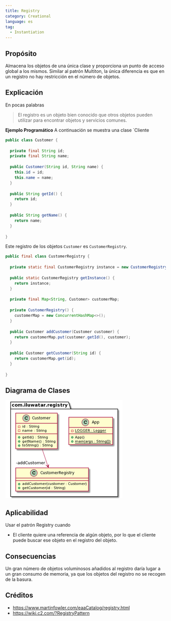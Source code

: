 ```yaml
---
title: Registry
category: Creational
language: es
tag:
  - Instantiation
---
```


## Propósito

Almacena los objetos de una única clase y proporciona un punto de acceso global a los mismos.
Similar al patrón Multiton, la única diferencia es que en un registro no hay restricción en el número de objetos.

## Explicación

En pocas palabras

> El registro es un objeto bien conocido que otros objetos pueden utilizar para encontrar objetos y servicios comunes.

**Ejemplo Programático**
A continuación se muestra una clase `Cliente

```java
public class Customer {

  private final String id;
  private final String name;

  public Customer(String id, String name) {
    this.id = id;
    this.name = name;
  }

  public String getId() {
    return id;
  }

  public String getName() {
    return name;
  }

}
```

Este registro de los objetos `Customer` es `CustomerRegistry`.

```java
public final class CustomerRegistry {

  private static final CustomerRegistry instance = new CustomerRegistry();

  public static CustomerRegistry getInstance() {
    return instance;
  }

  private final Map<String, Customer> customerMap;

  private CustomerRegistry() {
    customerMap = new ConcurrentHashMap<>();
  }

  public Customer addCustomer(Customer customer) {
    return customerMap.put(customer.getId(), customer);
  }

  public Customer getCustomer(String id) {
    return customerMap.get(id);
  }

}
```

## Diagrama de Clases

![Registry](./etc/registry.png "Registry pattern diagrama de clases")

## Aplicabilidad

Usar el patrón Registry cuando

* El cliente quiere una referencia de algún objeto, por lo que el cliente puede buscar ese objeto en el registro del
  objeto.

## Consecuencias

Un gran número de objetos voluminosos añadidos al registro daría lugar a un gran consumo de memoria, ya que los objetos
del registro no se recogen de la basura.

## Créditos

* https://www.martinfowler.com/eaaCatalog/registry.html
* https://wiki.c2.com/?RegistryPattern
